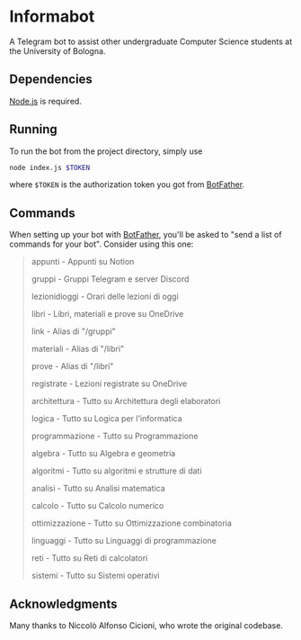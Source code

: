# Informabot

A Telegram bot to assist other undergraduate Computer Science students at the
University of Bologna.

## Dependencies

[Node.js](https://www.nodejs.dev) is required.

## Running

To run the bot from the project directory, simply use

```bash
node index.js $TOKEN
```

where `$TOKEN` is the authorization token you got from
[BotFather](https://www.https://core.telegram.org/bots#6-botfather).

## Commands

When setting up your bot with
[BotFather](https://www.https://core.telegram.org/bots#6-botfather), you'll be
asked to "send a list of commands for your bot". Consider using this one:

> appunti - Appunti su Notion
>
> gruppi - Gruppi Telegram e server Discord
>
> lezionidioggi - Orari delle lezioni di oggi
>
> libri - Libri, materiali e prove su OneDrive
>
> link - Alias di "/gruppi"
>
> materiali - Alias di "/libri"
>
> prove - Alias di "/libri"
>
> registrate - Lezioni registrate su OneDrive
>
> architettura - Tutto su Architettura degli elaboratori
>
> logica - Tutto su Logica per l'informatica
>
> programmazione - Tutto su Programmazione
>
> algebra - Tutto su Algebra e geometria
>
> algoritmi - Tutto su algoritmi e strutture di dati
>
> analisi - Tutto su Analisi matematica
>
> calcolo - Tutto su Calcolo numerico
>
> ottimizzazione - Tutto su Ottimizzazione combinatoria
>
> linguaggi - Tutto su Linguaggi di programmazione
>
> reti - Tutto su Reti di calcolatori
>
> sistemi - Tutto su Sistemi operativi

## Acknowledgments

Many thanks to Niccolò Alfonso Cicioni, who wrote the original codebase.
